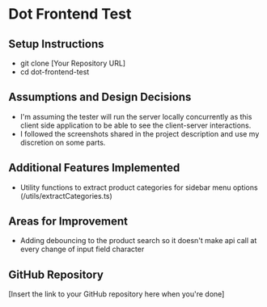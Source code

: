 # Dot Frontend Test

## Setup Instructions
 - git clone [Your Repository URL]
 - cd dot-frontend-test

## Assumptions and Design Decisions
- I'm assuming the tester will run the server locally concurrently as this client side application to be able to see the client-server interactions. 
- I followed the screenshots shared in the project description and use my discretion on some parts.

## Additional Features Implemented
- Utility functions to extract product categories for sidebar menu options (/utils/extractCategories.ts)

## Areas for Improvement
- Adding debouncing to the product search so it doesn't make api call at every change of input field character

## GitHub Repository
[Insert the link to your GitHub repository here when you're done]
